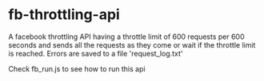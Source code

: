 # fb-throttling-api
A facebook throttling API having a throttle limit of 600 requests per 600 seconds and sends all the requests as they come or wait if the throttle limit is reached. Errors are saved to a file 'request_log.txt'

Check fb_run.js to see how to run this api
